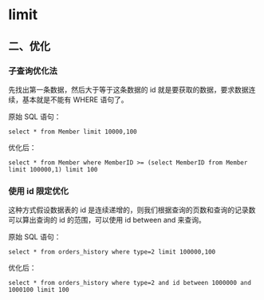 # limit



## 二、优化

### 子查询优化法

先找出第一条数据，然后大于等于这条数据的 id 就是要获取的数据，要求数据连续，基本就是不能有 WHERE 语句了。

原始 SQL 语句：

```mysql
select * from Member limit 10000,100
```

优化后：

```mysql
select * from Member where MemberID >= (select MemberID from Member limit 100000,1) limit 100
```

### 使用 id 限定优化

这种方式假设数据表的 id 是连续递增的，则我们根据查询的页数和查询的记录数可以算出查询的 id 的范围，可以使用 id between and 来查询。

原始 SQL 语句：

```mysql
select * from orders_history where type=2 limit 100000,100
```

优化后：

```mysql
select * from orders_history where type=2 and id between 1000000 and 1000100 limit 100
```